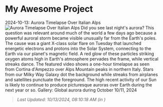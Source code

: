 # My Awesome Project

<!-- APOD Start -->
2024-10-13: Aurora Timelapse Over Italian Alps
![Aurora Timelapse Over Italian Alps](https://www.youtube.com/embed/uCbpHh_rTgc?rel=0)
Did you see last night's aurora? This question was relevant around much of the world a few days ago because a powerful auroral storm became visible unusually far from the Earth's poles. The cause was a giant X-class solar flare on Tuesday that launched energetic electrons and protons into the Solar System, connecting to the Earth via our planet's magnetic field.  A red glow of these particles striking oxygen atoms high in  Earth's atmosphere pervades the frame, while vertical streaks dance. The featured video shows a one-hour timelapse as seen from Cortina d'Ampezzo over Alps Mountain peaks in northern Italy.  Stars from our Milky Way Galaxy dot the background while  streaks from airplanes and satellites punctuate the foreground. The high recent activity of our Sun is likely to continue to produce picturesque auroras over Earth during the next year or so.   Gallery: Global aurora during October 10/11, 2024
> _Last Updated: 10/13/2024, 08:10:18 AM (in )_
<!-- APOD End -->
